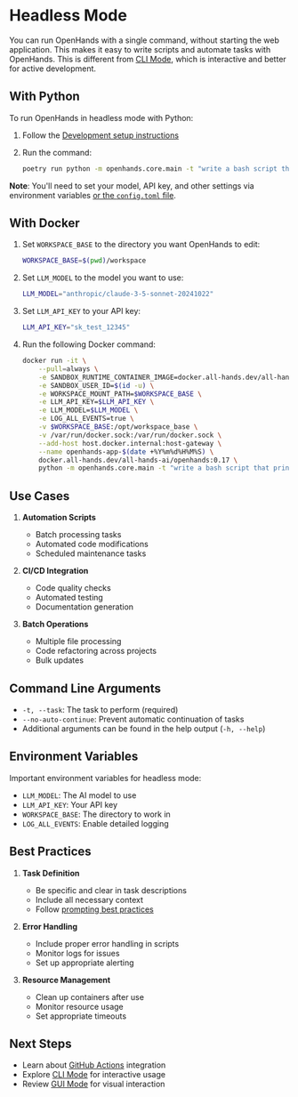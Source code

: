 # Headless Mode

You can run OpenHands with a single command, without starting the web application. This makes it easy to write scripts and automate tasks with OpenHands. This is different from [CLI Mode](cli-mode.md), which is interactive and better for active development.

## With Python

To run OpenHands in headless mode with Python:

1. Follow the [Development setup instructions](https://github.com/All-Hands-AI/OpenHands/blob/main/Development.md)

2. Run the command:
   ```bash
   poetry run python -m openhands.core.main -t "write a bash script that prints hi" --no-auto-continue
   ```

**Note**: You'll need to set your model, API key, and other settings via environment variables [or the `config.toml` file](https://github.com/All-Hands-AI/OpenHands/blob/main/config.template.toml).

## With Docker

1. Set `WORKSPACE_BASE` to the directory you want OpenHands to edit:
   ```bash
   WORKSPACE_BASE=$(pwd)/workspace
   ```

2. Set `LLM_MODEL` to the model you want to use:
   ```bash
   LLM_MODEL="anthropic/claude-3-5-sonnet-20241022"
   ```

3. Set `LLM_API_KEY` to your API key:
   ```bash
   LLM_API_KEY="sk_test_12345"
   ```

4. Run the following Docker command:
   ```bash
   docker run -it \
       --pull=always \
       -e SANDBOX_RUNTIME_CONTAINER_IMAGE=docker.all-hands.dev/all-hands-ai/runtime:0.17-nikolaik \
       -e SANDBOX_USER_ID=$(id -u) \
       -e WORKSPACE_MOUNT_PATH=$WORKSPACE_BASE \
       -e LLM_API_KEY=$LLM_API_KEY \
       -e LLM_MODEL=$LLM_MODEL \
       -e LOG_ALL_EVENTS=true \
       -v $WORKSPACE_BASE:/opt/workspace_base \
       -v /var/run/docker.sock:/var/run/docker.sock \
       --add-host host.docker.internal:host-gateway \
       --name openhands-app-$(date +%Y%m%d%H%M%S) \
       docker.all-hands.dev/all-hands-ai/openhands:0.17 \
       python -m openhands.core.main -t "write a bash script that prints hi" --no-auto-continue
   ```

## Use Cases

1. **Automation Scripts**
   - Batch processing tasks
   - Automated code modifications
   - Scheduled maintenance tasks

2. **CI/CD Integration**
   - Code quality checks
   - Automated testing
   - Documentation generation

3. **Batch Operations**
   - Multiple file processing
   - Code refactoring across projects
   - Bulk updates

## Command Line Arguments

- `-t, --task`: The task to perform (required)
- `--no-auto-continue`: Prevent automatic continuation of tasks
- Additional arguments can be found in the help output (`-h, --help`)

## Environment Variables

Important environment variables for headless mode:
- `LLM_MODEL`: The AI model to use
- `LLM_API_KEY`: Your API key
- `WORKSPACE_BASE`: The directory to work in
- `LOG_ALL_EVENTS`: Enable detailed logging

## Best Practices

1. **Task Definition**
   - Be specific and clear in task descriptions
   - Include all necessary context
   - Follow [prompting best practices](../prompting/best-practices.md)

2. **Error Handling**
   - Include proper error handling in scripts
   - Monitor logs for issues
   - Set up appropriate alerting

3. **Resource Management**
   - Clean up containers after use
   - Monitor resource usage
   - Set appropriate timeouts

## Next Steps

- Learn about [GitHub Actions](github-action.md) integration
- Explore [CLI Mode](cli-mode.md) for interactive usage
- Review [GUI Mode](gui-mode.md) for visual interaction